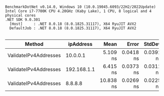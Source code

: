 ```

BenchmarkDotNet v0.14.0, Windows 10 (10.0.19045.6093/22H2/2022Update)
Intel Core i7-7700K CPU 4.20GHz (Kaby Lake), 1 CPU, 8 logical and 4 physical cores
.NET SDK 9.0.301
  [Host]     : .NET 8.0.18 (8.0.1825.31117), X64 RyuJIT AVX2
  DefaultJob : .NET 8.0.18 (8.0.1825.31117), X64 RyuJIT AVX2


```
| Method                | ipAddress   | Mean      | Error     | StdDev    | Allocated |
|---------------------- |------------ |----------:|----------:|----------:|----------:|
| ValidateIPv4Addresses | 10.0.0.1    |  5.109 ns | 0.0418 ns | 0.0391 ns |         - |
| ValidateIPv4Addresses | 192.168.1.1 |  6.415 ns | 0.0373 ns | 0.0311 ns |         - |
| ValidateIPv4Addresses | 8.8.8.8     | 10.838 ns | 0.0269 ns | 0.0225 ns |         - |
